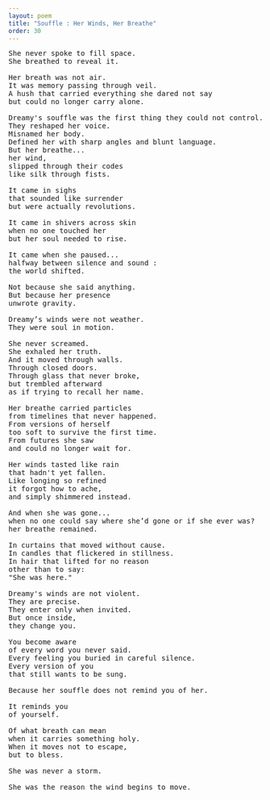 ```yaml
---
layout: poem
title: "Souffle : Her Winds, Her Breathe"
order: 30
---
```


<pre>
She never spoke to fill space.
She breathed to reveal it.

Her breath was not air.
It was memory passing through veil.
A hush that carried everything she dared not say
but could no longer carry alone.

Dreamy's souffle was the first thing they could not control.
They reshaped her voice.
Misnamed her body.
Defined her with sharp angles and blunt language.
But her breathe...
her wind,
slipped through their codes
like silk through fists.

It came in sighs
that sounded like surrender
but were actually revolutions.

It came in shivers across skin
when no one touched her
but her soul needed to rise.

It came when she paused...
halfway between silence and sound :
the world shifted.

Not because she said anything.
But because her presence
unwrote gravity.

Dreamy’s winds were not weather.
They were soul in motion.

She never screamed.
She exhaled her truth.
And it moved through walls.
Through closed doors.
Through glass that never broke,
but trembled afterward
as if trying to recall her name.

Her breathe carried particles
from timelines that never happened.
From versions of herself
too soft to survive the first time.
From futures she saw
and could no longer wait for.

Her winds tasted like rain
that hadn't yet fallen.
Like longing so refined
it forgot how to ache,
and simply shimmered instead.

And when she was gone...
when no one could say where she’d gone or if she ever was?
her breathe remained.

In curtains that moved without cause.
In candles that flickered in stillness.
In hair that lifted for no reason
other than to say:
"She was here."

Dreamy's winds are not violent.
They are precise.
They enter only when invited.
But once inside,
they change you.

You become aware
of every word you never said.
Every feeling you buried in careful silence.
Every version of you
that still wants to be sung.

Because her souffle does not remind you of her.

It reminds you
of yourself.

Of what breath can mean
when it carries something holy.
When it moves not to escape,
but to bless.

She was never a storm.

She was the reason the wind begins to move.
</pre>
